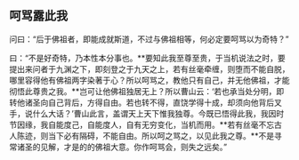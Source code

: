 ##  呵骂露此我

问曰：“后于佛祖者，即能成就斯道，不过与佛祖相等，何必定要呵骂以为奇特？”

曰：“不是好奇特，乃本性本分事也。**要知此我至尊至贵，于当机说法之时，要提出来问者于九渊之下，即刻登之于九天之上，若有丝毫牵缠，则堕而不能自脱，哪里容得他有佛祖两字染著于心？所以呵骂之，教他只有自己，并无他佛祖，才能彻悟此尊贵之我。**岂可让他佛祖独居无上？所以曹山云：‘若也承当处分明，即转他诸圣向自己背后，方得自由。若也转不得，直饶学得十成，却须向他背后叉手，说什么大话？’曹山此言，盖谓天上天下惟我独尊。今既已悟得此我，我因时节因缘，我自能度己，自能度人，自有无穷变化，当机而用。**若有丝毫不忘古人陈迹，则当下必有隔碍，不能自由。所以呵之骂之，以见此我之尊。**不是寻常诸圣的见解，才是的的佛祖大意。你作呵骂会，则失之远矣。”


